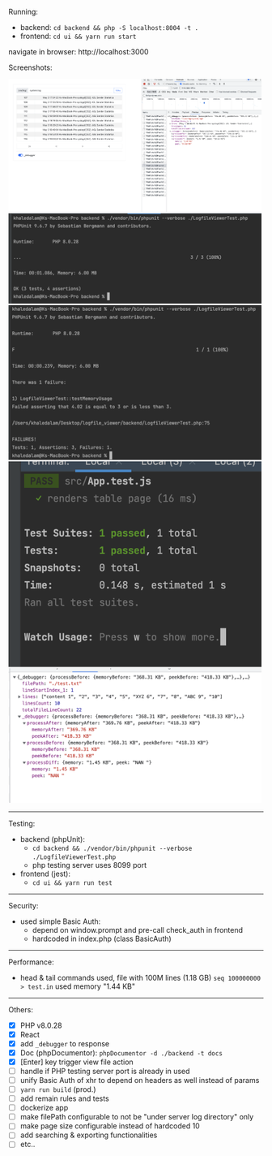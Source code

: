 Running:
- backend: `cd backend && php -S localhost:8004 -t .`
- frontend: `cd ui && yarn run start`

navigate in browser: http://localhost:3000

Screenshots:

<img src="./screenshots/page.png" width="500">
<img src="./screenshots/backend_test_ok.png" width="500">
<img src="./screenshots/backend_test_memory_fail.png" width="500">
<img src="./screenshots/ui_test.png" width="500">
<img src="./screenshots/_debugger.png" width="500">

---
Testing:
- backend (phpUnit):
  - `cd backend && ./vendor/bin/phpunit --verbose ./LogfileViewerTest.php`
  - php testing server uses 8099 port
- frontend (jest): 
  - `cd ui && yarn run test`

---
Security:

- used simple Basic Auth:
  - depend on window.prompt and pre-call check_auth in frontend
  - hardcoded in index.php (class BasicAuth)
  
---

Performance:
- head & tail commands used, file with 100M lines (1.18 GB) `seq 100000000 > test.in` used memory "1.44 KB"

---

Others:
- [x] PHP v8.0.28 
- [x] React
- [x] add `_debugger` to response
- [x] Doc (phpDocumentor): `phpDocumentor -d ./backend -t docs`
- [x] [Enter] key trigger view file action
- [ ] handle if PHP testing server port is already in used
- [ ] unify Basic Auth of xhr to depend on headers as well instead of params
- [ ] `yarn run build` (prod.)
- [ ] add remain rules and tests
- [ ] dockerize app
- [ ] make filePath configurable to not be "under server log directory" only
- [ ] make page size configurable instead of hardcoded 10
- [ ] add searching & exporting functionalities
- [ ] etc..